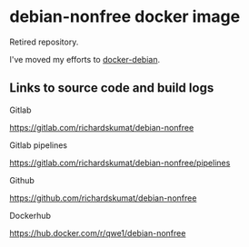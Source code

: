 # debian-nonfree docker image

Retired repository.

I've moved my efforts to
[docker-debian](https://gitlab.com/richardskumat/docker-debian).

## Links to source code and build logs

Gitlab

https://gitlab.com/richardskumat/debian-nonfree

Gitlab pipelines

https://gitlab.com/richardskumat/debian-nonfree/pipelines

Github

https://github.com/richardskumat/debian-nonfree

Dockerhub

https://hub.docker.com/r/qwe1/debian-nonfree